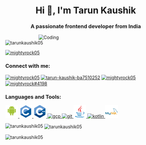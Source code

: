 <h1 align="center">Hi 👋, I'm Tarun Kaushik</h1>
<h3 align="center">A passionate frontend developer from India</h3>
<img align="right" alt ="Coding" width="400" src="https://i.pinimg.com/originals/e4/26/70/e426702edf874b181aced1e2fa5c6cde.gif">

<p align="left"> <img src="https://komarev.com/ghpvc/?username=tarunkaushik05&label=Profile%20views&color=0e75b6&style=flat" alt="tarunkaushik05" /> </p>

<p align="left"> <a href="https://twitter.com/mightyrock05" target="blank"><img src="https://img.shields.io/twitter/follow/mightyrock05?logo=twitter&style=for-the-badge" alt="mightyrock05" /></a> </p>

<h3 align="left">Connect with me:</h3>
<p align="left">
<a href="https://twitter.com/mightyrock05" target="blank"><img align="center" src="https://raw.githubusercontent.com/rahuldkjain/github-profile-readme-generator/master/src/images/icons/Social/twitter.svg" alt="mightyrock05" height="30" width="40" /></a>
<a href="https://linkedin.com/in/tarun-kaushik-ba7510252" target="blank"><img align="center" src="https://raw.githubusercontent.com/rahuldkjain/github-profile-readme-generator/master/src/images/icons/Social/linked-in-alt.svg" alt="tarun-kaushik-ba7510252" height="30" width="40" /></a>
<a href="https://instagram.com/mightyrock05" target="blank"><img align="center" src="https://raw.githubusercontent.com/rahuldkjain/github-profile-readme-generator/master/src/images/icons/Social/instagram.svg" alt="mightyrock05" height="30" width="40" /></a>
<a href="https://discord.gg/mightyrock#4198" target="blank"><img align="center" src="https://raw.githubusercontent.com/rahuldkjain/github-profile-readme-generator/master/src/images/icons/Social/discord.svg" alt="mightyrock#4198" height="30" width="40" /></a>
</p>

<h3 align="left">Languages and Tools:</h3>
<p align="left"> <a href="https://developer.android.com" target="_blank" rel="noreferrer"> <img src="https://raw.githubusercontent.com/devicons/devicon/master/icons/android/android-original-wordmark.svg" alt="android" width="40" height="40"/> </a> <a href="https://www.cprogramming.com/" target="_blank" rel="noreferrer"> <img src="https://raw.githubusercontent.com/devicons/devicon/master/icons/c/c-original.svg" alt="c" width="40" height="40"/> </a> <a href="https://www.w3schools.com/cpp/" target="_blank" rel="noreferrer"> <img src="https://raw.githubusercontent.com/devicons/devicon/master/icons/cplusplus/cplusplus-original.svg" alt="cplusplus" width="40" height="40"/> </a> <a href="https://cloud.google.com" target="_blank" rel="noreferrer"> <img src="https://www.vectorlogo.zone/logos/google_cloud/google_cloud-icon.svg" alt="gcp" width="40" height="40"/> </a> <a href="https://git-scm.com/" target="_blank" rel="noreferrer"> <img src="https://www.vectorlogo.zone/logos/git-scm/git-scm-icon.svg" alt="git" width="40" height="40"/> </a> <a href="https://www.java.com" target="_blank" rel="noreferrer"> <img src="https://raw.githubusercontent.com/devicons/devicon/master/icons/java/java-original.svg" alt="java" width="40" height="40"/> </a> <a href="https://kotlinlang.org" target="_blank" rel="noreferrer"> <img src="https://www.vectorlogo.zone/logos/kotlinlang/kotlinlang-icon.svg" alt="kotlin" width="40" height="40"/> </a> <a href="https://www.mysql.com/" target="_blank" rel="noreferrer"> <img src="https://raw.githubusercontent.com/devicons/devicon/master/icons/mysql/mysql-original-wordmark.svg" alt="mysql" width="40" height="40"/> </a> </p>

<p><img align="left" src="https://github-readme-stats.vercel.app/api/top-langs?username=tarunkaushik05&show_icons=true&locale=en&layout=compact" alt="tarunkaushik05" /></p>

<p>&nbsp;<img align="center" src="https://github-readme-stats.vercel.app/api?username=tarunkaushik05&show_icons=true&locale=en" alt="tarunkaushik05" /></p>

<p><img align="center" src="https://github-readme-streak-stats.herokuapp.com/?user=tarunkaushik05&" alt="tarunkaushik05" /></p>
